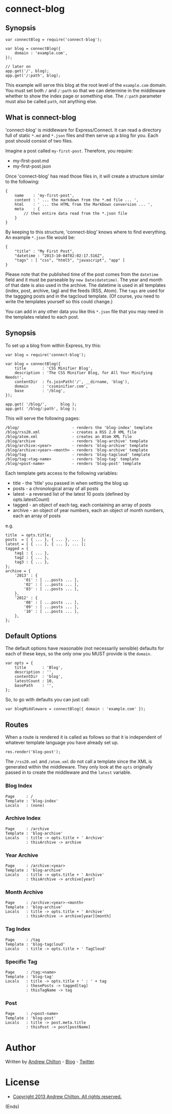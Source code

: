 # connect-blog #

## Synopsis ##

```
var connectBlog = require('connect-blog');

var blog = connectBlog({
    domain : 'example.com',
});

// later on
app.get('/', blog);
app.get('/:path', blog);
```

This example will serve this blog at the root level of the ```example.com``` domain. You must set both ```/``` and
```/:path``` so that we can determine in the middleware whether to show the index page or something else. The
```/:path``` parameter must also be called ```path```, not anything else.

## What is connect-blog ##

'connect-blog' is middleware for Express/Connect. It can read a directory full of static ```*.md``` and ```*.json``` files
and then serve up a blog for you. Each post should consist of two files.

Imagine a post called ```my-first-post```. Therefore, you require:

* my-first-post.md
* my-first-post.json

Once 'connect-blog' has read those files in, it will create a structure similar to the following:

```
{
    name    : 'my-first-post',
    content : ' ... the markdown from the *.md file ... ',
    html    : ' ... the HTML from the MarkDown conversion ... ',
    meta    : {
        // then entire data read from the *.json file
    }
}
```

By keeping to this structure, 'connect-blog' knows where to find everything. An example ```*.json``` file would be:

```
{
    "title" : "My First Post",
    "datetime : "2013-10-04T02:02:17.516Z",
    "tags" : [ "css", "html5", "javascript", "app" ]
}
```

Please note that the published time of the post comes from the ```datetime``` field and it must be parseable by ```new
Date(datetime)```. The year and month of that date is also used in the archive. The datetime is used in all templates
(index, post, archive, tag) and the feeds (RSS, Atom). The ```tags``` are used for the taggging posts and in the
tagcloud template. (Of course, you need to write the templates yourself so this could change.)

You can add in any other data you like this ```*.json``` file that you may need in the templates related to each post.

## Synopsis ##

To set up a blog from within Express, try this:

```
var blog = require('connect-blog');

var blog = connectBlog({
    title       : 'CSS Minifier Blog',
    description : 'The CSS Minifier Blog, for All Your Minifying Needs!',
    contentDir  : fs.joinPath('/', __dirname, 'blog'),
    domain      : 'cssminifier.com',
    base        : '/blog',
});

app.get( '/blog/',      blog );
app.get( '/blog/:path', blog );

```

This will serve the following pages:

```
/blog/                       - renders the 'blog-index' template
/blog/rss20.xml              - creates a RSS 2.0 XML file
/blog/atom.xml               - creates an Atom XML file
/blog/archive                - renders 'blog-archive' template
/blog/archive:<year>         - renders 'blog-archive' template
/blog/archive:<year>-<month> - renders 'blog-archive' template
/blog/tag                    - renders 'blog-tagcloud' template
/blog/tag:<tag-name>         - renders 'blog-tag' template
/blog/<post-name>            - renders 'blog-post' template
```

Each template gets access to the following variables:

* title - the 'title' you passed in when setting the blog up
* posts - a chronological array of all posts
* latest - a reversed list of the latest 10 posts (defined by opts.latestCount)
* tagged - an object of each tag, each containing an array of posts
* archive - an object of year numbers, each an object of month numbers, each an array of posts

e.g.

```
title  = opts.title;
posts  = [ { ... }, { ... }, ... ];
latest = [ { ... }, { ... }, ... ];
tagged = {
    tag1 : { ... },
    tag2 : { ... },
    tag3 : { ... },
};
archive = {
    '2013' : {
        '01' : [ ...posts ... ],
        '02' : [ ...posts ... ],
        '03' : [ ...posts ... ],
    },
    '2012' : {
        '08' : [ ...posts ... ],
        '09' : [ ...posts ... ],
        '10' : [ ...posts ... ],
    },
};
```

## Default Options ##

The default options have reasonable (not necessarily sensible) defaults for each of these keys, so the only onw you MUST provide
is the ```domain```.

```
var opts = {
    title       : 'Blog',
    description : '',
    contentDir  : 'blog',
    latestCount : 10,
    basePath    : '',
};
```

So, to go with defaults you can just call:

```
var blogMiddleware = connectBlog({ domain : 'example.com' });
```

## Routes ##

When a route is rendered it is called as follows so that it is independent of whatever template language you have already set up.

```
res.render('blog-post');
```

The ```/rss20.xml``` and ```/atom.xml``` do not call a template since the XML is generated within the middleware. They
only look at the ```opts``` originally passed in to create the middleware and the ```latest``` variable.

### Blog Index ###

```
Page     : /
Template : 'blog-index'
Locals   : (none)
```

### Archive Index ###

```
Page     : /archive
Template : 'blog-archive'
Locals   : title -> opts.title + ' Archive'
         : thisArchive -> archive
```

### Year Archive ###

```
Page     : /archive:<year>
Template : 'blog-archive'
Locals   : title -> opts.title + ' Archive'
         : thisArchive -> archive[year]
```

### Month Archive ###

```
Page     : /archive:<year>-<month>
Template : 'blog-archive'
Locals   : title -> opts.title + ' Archive'
         : thisArchive -> archive[year][month]
```

### Tag Index ###

```
Page     : /tag
Template : 'blog-tagcloud'
Locals   : title -> opts.title + ' TagCloud'
```

### Specific Tag ###

```
Page     : /tag:<name>
Template : 'blog-tag'
Locals   : title -> opts.title + ' : ' + tag
         : thesePosts -> tagged[tag]
         : thisTagName -> tag
```

### Post ###

```
Page     : /<post-name>
Template : 'blog-post'
Locals   : title -> post.meta.title
         : thisPost -> post[postName]
```

# Author #

Written by [Andrew Chilton](http://chilts.org/) - [Blog](http://chilts.org/blog/) - [Twitter](https://twitter.com/andychilton).

# License #

* [Copyright 2013 Andrew Chilton.  All rights reserved.](http://chilts.mit-license.org/2013/)

(Ends)
